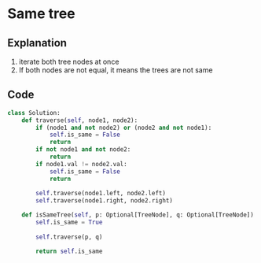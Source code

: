 # Same tree

## Explanation
1. iterate both tree nodes at once
2. If both nodes are not equal, it means the trees are not same

## Code
```python
class Solution:
    def traverse(self, node1, node2):
        if (node1 and not node2) or (node2 and not node1):
            self.is_same = False
            return
        if not node1 and not node2:
            return
        if node1.val != node2.val:
            self.is_same = False
            return
        
        self.traverse(node1.left, node2.left)
        self.traverse(node1.right, node2.right)

    def isSameTree(self, p: Optional[TreeNode], q: Optional[TreeNode]) -> bool:
        self.is_same = True
        
        self.traverse(p, q)

        return self.is_same
```